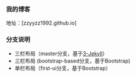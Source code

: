 ### 我的博客

地址：[zzyyzz1992.github.io]

<!--### 安装说明-->
<!---->
<!--1. fork库到自己的github-->
<!--2. 修改名字为：`username.github.io`-->
<!--3. clone库到本地，参考`_posts`中的目录结构自己创建适合自己的文章目录结构-->
<!--4. 修改CNAME，或者删掉这个文件，使用默认域名-->
<!--5. 修改`_config.yml`配置项-->
<!--6. It's done!-->

### 分支说明

- 三栏布局（master分支，基于[3-Jekyll](https://github.com/P233/3-Jekyll)）
- 三栏布局 (bootstrap-based分支，基于Bootstrap)
- 单栏布局（first-ui分支，基于Bootstrap）